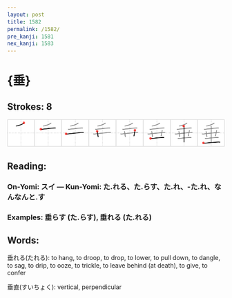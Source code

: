 ```yaml
---
layout: post
title: 1582
permalink: /1582/
pre_kanji: 1581
nex_kanji: 1583
---
```


# {垂}

## Strokes: 8

<div class="stroke"><img src="../images/E59E82.png" /></div>

## Reading:

### On-Yomi: スイ &mdash; Kun-Yomi: た.れる、た.らす、た.れ、-た.れ、なんなんと.す

### Examples: 垂らす (た.らす), 垂れる (た.れる)

## Words:

垂れる(たれる): to hang, to droop, to drop, to lower, to pull down, to dangle, to sag, to drip, to ooze, to trickle, to leave behind (at death), to give, to confer

垂直(すいちょく): vertical, perpendicular

